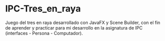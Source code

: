 # IPC-Tres_en_raya
Juego del tres en raya desarrollado con JavaFX y Scene Builder, con el fin de aprender y practicar para mi desarrollo en la asignatura de IPC (interfaces - Persona - Computador).
